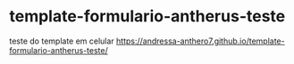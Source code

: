 # template-formulario-antherus-teste
teste do template em celular
https://andressa-anthero7.github.io/template-formulario-antherus-teste/
